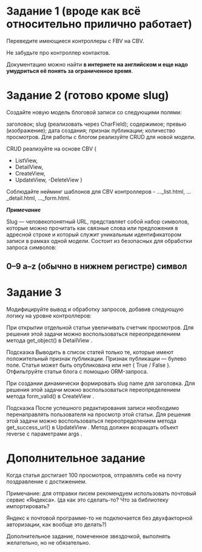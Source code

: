 # Задание 1 (вроде как всё относительно прилично работает)
Переведите имеющиеся контроллеры с FBV на CBV.

Не забудьте про контроллер контактов. 

Документацию можно найти **в интернете на английском и еще надо умудриться её понять за ограниченное время**.


# Задание 2 (готово кроме slug)
Создайте новую модель блоговой записи со следующими полями:

заголовок;
slug (реализовать через CharField);
содержимое;
превью (изображение);
дата создания;
признак публикации;
количество просмотров.
Для работы с блогом реализуйте CRUD для новой модели.

CRUD реализуйте на основе CBV (
- ListView, 
- DetailView, 
- CreateView, 
- UpdateView, 
-DeleteView
) 

Соблюдайте нейминг шаблонов для CBV контроллеров - …_list.html, …_detail.html, …_form.html.

***Примечание***

Slug — человекопонятный URL, представляет собой набор символов, которые можно прочитать как связные слова или предложения в адресной строке и который служит уникальным идентификатором записи в рамках одной модели. Состоит из безопасных для обработки запроса символов:

0–9
a–z
 (обычно в нижнем регистре)
символ 
-
# Задание 3
Модифицируйте вывод и обработку запросов, добавив следующую логику на уровне контроллеров:

При открытии отдельной статьи увеличивать счетчик просмотров.
Для решения этой задачи можно воспользоваться переопределением метода 
get_object()
 в 
DetailView
.

Подсказка
Выводить в список статей только те, которые имеют положительный признак публикации.
Признак публикации — булево поле. Статья может быть опубликована или нет (
True
/
False
). Отфильтруйте статьи блога с помощью ORM-запроса.

При создании динамически формировать slug name для заголовка.
Для решения этой задачи можно воспользоваться переопределением метода 
form_valid()
 в 
CreateView
.

Подсказка
После успешного редактирования записи необходимо перенаправлять пользователя на просмотр этой статьи.
Для решения этой задачи можно воспользоваться переопределением метода 
get_success_url()
 в 
UpdateView
. Метод должен возращать объект 
reverse
 с параметрами 
args
.

# Дополнительное задание
Когда статья достигает 100 просмотров, отправлять себе на почту поздравление с достижением.

Примечание: для отправки писем рекомендуем использовать почтовый сервис «Яндекса».
(да как это сделать-то? Что за библиотеку импортировать? 

Яндекс к почтовой программе-то не подключается без двухфакторной авторизации, как вообще это делать?)

Дополнительное задание, помеченное звездочкой, выполнять желательно, но не обязательно.
